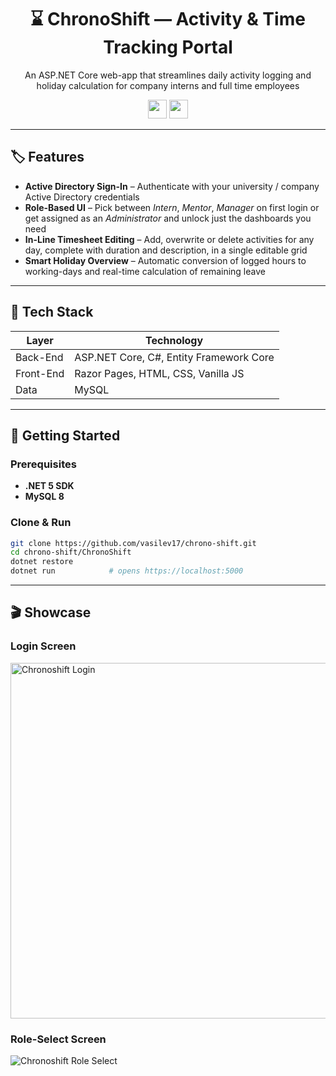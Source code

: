 
<div align="center">

<h1>⌛ ChronoShift — Activity & Time Tracking Portal</h1>
  
<p>An ASP.NET Core web-app that streamlines daily activity logging and holiday calculation for company interns and full time employees</p>

<div>
  <img src="https://img.shields.io/badge/Team%20-%20Project%20-%20gray?logo=codecrafters&labelColor=orange" style="height: 30px; width: auto;">
  <img src="https://img.shields.io/badge/In%20Development%20-%20%230f5bf3?logo=googlecloudspanner&logoColor=white" style="height: 30px; width: auto;">
</div>

</div>

---

## 🏷️ Features

- **Active Directory Sign-In** – Authenticate with your university / company Active Directory credentials
- **Role-Based UI** – Pick between *Intern*, *Mentor*, *Manager* on first login or get assigned as an *Administrator* and unlock just the dashboards you need
- **In-Line Timesheet Editing** – Add, overwrite or delete activities for any day, complete with duration and description, in a single editable grid
- **Smart Holiday Overview** – Automatic conversion of logged hours to working-days and real-time calculation of remaining leave

---

## 🧰 Tech Stack
| Layer            | Technology                                  |
|------------------|---------------------------------------------|
| Back-End         | ASP.NET Core, C#, Entity Framework Core |
| Front-End        | Razor Pages, HTML, CSS, Vanilla JS |
| Data             | MySQL |

---

## 🚀 Getting Started

### Prerequisites
- **.NET 5 SDK**
- **MySQL 8**

### Clone & Run
```bash
git clone https://github.com/vasilev17/chrono-shift.git
cd chrono-shift/ChronoShift
dotnet restore
dotnet run            # opens https://localhost:5000
```

---

## 🎬 Showcase

### Login Screen
<img width="939" height="569" alt="Chronoshift Login" src="https://github.com/user-attachments/assets/e8b6e867-0fd5-4f0b-a290-932dfcd4ef1e" />

### Role-Select Screen
![Chronoshift Role Select](https://github.com/user-attachments/assets/af631187-8fa5-436d-a994-894c0e953c4c)

